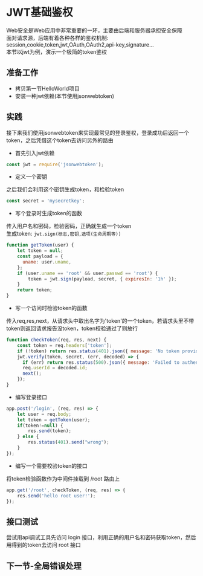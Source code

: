 # JWT基础鉴权

Web安全是Web应用中非常重要的一环，主要由后端和服务器承担安全保障  
面对请求源，后端有着各种各样的鉴权机制: session,cookie,token,jwt,OAuth,OAuth2,api-key,signature...  
本节以jwt为例，演示一个极简的token鉴权

## 准备工作

- 拷贝第一节HelloWorld项目
- 安装一种jwt依赖(本节使用jsonwebtoken)

## 实践

接下来我们使用jsonwebtoken来实现最常见的登录鉴权，登录成功后返回一个token，之后凭借这个token去访问另外的路由

- 首先引入jwt依赖
```js
const jwt = require('jsonwebtoken');
```

- 定义一个密钥

之后我们会利用这个密钥生成token，和检验token
```js
const secret = 'mysecretkey';
```

- 写个登录时生成token的函数

传入用户名和密码，检验密码，正确就生成一个token  
生成token: `jwt.sign(标志,密钥,选项(生命周期等))`
```js
function getToken(user) {
    let token = null;
    const payload = {
      uname: user.uname,
    };
    if (user.uname == 'root' && user.passwd == 'root') {
        token = jwt.sign(payload, secret, { expiresIn: '1h' });
    }
    return token;
}
```

- 写一个访问时检验token的函数

传入req,res,next，从请求头中取出名字为'token'的一个token，若请求头里不带token则返回请求报告没token，token校验通过了则放行
```js
function checkToken(req, res, next) {
    const token = req.headers['token'];
    if (!token) return res.status(401).json({ message: 'No token provided.' });
    jwt.verify(token, secret, (err, decoded) => {
      if (err) return res.status(500).json({ message: 'Failed to authenticate token.' });
      req.userId = decoded.id;
      next();
    });
}  
```

- 编写登录接口
```js
app.post('/login', (req, res) => {
    let user = req.body;
    let token = getToken(user);
    if(token!=null) {
        res.send(token);
    } else {
        res.status(401).send("wrong");
    }    
});
```

- 编写一个需要校验token的接口

将token检验函数作为中间件挂载到 /root 路由上
```js
app.get('/root', checkToken, (req, res) => {
    res.send('hello root user!');
});
```

## 接口测试

尝试用api调试工具先访问 login 接口，利用正确的用户名和密码获取token，然后用得到的token去访问 root 接口

## 下一节-全局错误处理